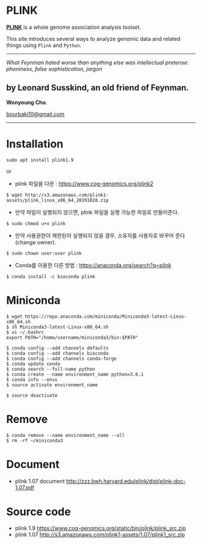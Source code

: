 # PLINK

[**PLINK**](http://zzz.bwh.harvard.edu/plink/tutorial.shtml) is a whole genome association analysis toolset.

This site introduces several ways to analyze genomic data and related things using `Plink` and `Python`.

---
*What Feynman hated worse than anything else was intellectual pretense: phoniness, false sophistication, jargon*

by Leonard Susskind, an old friend of Feynman.
---

**Wonyoung Cho**.

<bourbaki10@gmail.com>

---

# Installation
```
sudo apt install plink1.9
```
or

- plink 파일을 다운 : <a href="https://www.cog-genomics.org/plink2" target="_blank"> https://www.cog-genomics.org/plink2 </a>
```
$ wget http://s3.amazonaws.com/plink1-assets/plink_linux_x86_64_20191028.zip
```
- 만약 파일이 실행되지 않으면, plink 파일을 실행 가능한 파일로 만들어준다.
```
$ sudo chmod u+x plink
```

- 만약 사용권한이 제한된어 실행되지 않을 경우, 소유자를 사용자로 바꾸어 준다 (change owner).
```
$ sudo chown user:user plink
```

- Conda를 이용한 다른 방법 : <a href="https://anaconda.org/search?q=plink" target="_blank"> https://anaconda.org/search?q=plink </a>
```
$ conda install -c bioconda plink
```

# Miniconda
```
$ wget https://repo.anaconda.com/miniconda/Miniconda3-latest-Linux-x86_64.sh
$ sh Miniconda3-latest-Linux-x86_64.sh
$ vi ~/.bashrc
export PATH="/home/username/miniconda3/bin:$PATH"
```
```
$ conda config --add channels defaults
$ conda config --add channels bioconda
$ conda config --add channels conda-forge
$ conda update conda
$ conda search --full-name python
$ conda create --name environment_name python=3.6.1
$ conda info --envs
$ source activate environment_name
```
```
$ source deactivate 
```
# Remove
```
$ conda remove --name environment_name --all
$ rm -rf ~/miniconda3
```

# Document
- plink 1.07 document <http://zzz.bwh.harvard.edu/plink/dist/plink-doc-1.07.pdf>
# Source code
- plink 1.9 <https://www.cog-genomics.org/static/bin/plink/plink_src.zip>
- plink 1.07 <http://s3.amazonaws.com/plink1-assets/1.07/plink1_src.zip>
